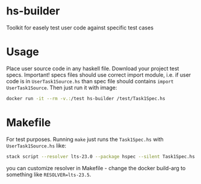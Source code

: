 # hs-builder

Toolkit for easely test user code against specific test cases

# Usage
Place user source code in any haskell file. Download your project test specs.
Important! specs files should use correct import module, i.e. if user code is in
`UserTask1Source.hs` than spec file should contains `import UserTask1Source`.
Then just run it with image:

```sh
docker run -it --rm -v.:/test hs-builder /test/Task1Spec.hs
```

# Makefile

For test purposes. Running `make` just runs the `Task1Spec.hs` with `UserTask1Source.hs` like:
```sh
stack script --resolver lts-23.0 --package hspec --silent Task1Spec.hs
```
you can customize resolver in Makefile - change the docker build-arg to something like `RESOLVER=lts-23.5`.
